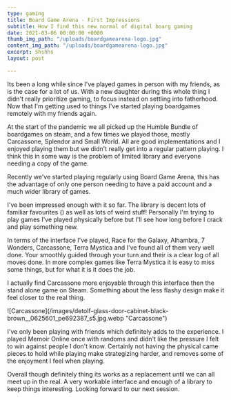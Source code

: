 ```yaml
---
type: gaming
title: Board Game Arena - First Impressions
subtitle: How I find this new normal of digital boarg gaming
date: 2021-03-06 00:00:00 +0000
thumb_img_path: "/uploads/boardgamearena-logo.jpg"
content_img_path: "/uploads/boardgamearena-logo.jpg"
excerpt: Shshhs
layout: post

---
```

Its been a long while since I've played games in person with my friends, as is the case for a lot of us. With a new daughter during this whole thing I didn't really prioritize gaming, to focus instead on settling into fatherhood. Now that I'm getting used to things I've started playing boardgames remotely with my friends again.

At the start of the pandemic we all picked up the Humble Bundle of boardgames on steam, and a few times we played those, mostly Carcassone, Splendor and Small World. All are good implementations and I enjoyed playing them but we didn't really get into a regular pattern playing. I think this in some way is the problem of limited library and everyone needing a copy of the game.

Recently we've started playing regularly using Board Game Arena, this has the advantage of only one person needing to have a paid account and a much wider library of games.

I've been impressed enough with it so far. The library is decent lots of familiar favourites () as well as lots of weird stuff! Personally I'm trying to play games I've played physically before but I'll see how long before I crack and play something new.

In terms of the interface I've played, Race for the Galaxy, Alhambra, 7 Wonders, Carcassone, Terra Mystica and I've found all of them very well done. Your smoothly guided through your turn and their is a clear log of all moves done. In more complex games like Terra Mystica it is easy to miss some things, but for what it is it does the job.

I actually find Carcassone more enjoyable through this interface then the stand alone game on Steam. Something about the less flashy design make it feel closer to the real thing.

!\[Carcassone\](/images/detolf-glass-door-cabinet-black-brown__0625601_pe692387_s5.jpg.webp "Carcassone")

I've only been playing with friends which definitely adds to the experience. I played Memoir Online once with randoms and didn't like the pressure I felt to win against people I don't know. Certainly not having the physical came pieces to hold while playing make strategizing harder, and removes some of the enjoyment I feel when playing.

Overall though definitely thing its works as a replacement until we can all meet up in the real. A very workable interface and enough of a library to keep things interesting. Looking forward to our next session.